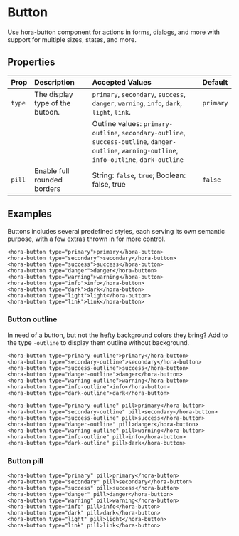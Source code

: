 # Button

Use hora-button component for actions in forms, dialogs, and more with support for multiple sizes, states, and more.

## Properties

| Prop       | Description                             | Accepted Values                                           | Default     |
| :--------- | :-------------------------------------- | :-------------------------------------------------------- | :---------- |
| `type`     | The display type of the butoon.         | `primary`, `secondary`, `success`, `danger`, `warning`, `info`, `dark`, `light`, `link`.  | `primary`   |
|            |                                         | Outline values: `primary-outline`, `secondary-outline`,  `success-outline`, `danger-outline`, `warning-outline`, `info-outline`, `dark-outline` |             |
| `pill`     | Enable full rounded borders             | String: `false`, `true`; Boolean: false, true             | `false`     |

## Examples

Buttons includes several predefined styles, each serving its own semantic purpose, with a few extras thrown in for more control.

<ButtonExample />

```vue
<hora-button type="primary">primary</hora-button>
<hora-button type="secondary">secondary</hora-button>
<hora-button type="success">success</hora-button>
<hora-button type="danger">danger</hora-button>
<hora-button type="warning">warning</hora-button>
<hora-button type="info">info</hora-button>
<hora-button type="dark">dark</hora-button>
<hora-button type="light">light</hora-button>
<hora-button type="link">link</hora-button>
```

### Button outline

In need of a button, but not the hefty background colors they bring? Add to the type `-outline` to display them outline without background.

<ButtonOutlineExample />

```vue
<hora-button type="primary-outline">primary</hora-button>
<hora-button type="secondary-outline">secondary</hora-button>
<hora-button type="success-outline">success</hora-button>
<hora-button type="danger-outline">danger</hora-button>
<hora-button type="warning-outline">warning</hora-button>
<hora-button type="info-outline">info</hora-button>
<hora-button type="dark-outline">dark</hora-button>

<hora-button type="primary-outline" pill>primary</hora-button>
<hora-button type="secondary-outline" pill>secondary</hora-button>
<hora-button type="success-outline" pill>success</hora-button>
<hora-button type="danger-outline" pill>danger</hora-button>
<hora-button type="warning-outline" pill>warning</hora-button>
<hora-button type="info-outline" pill>info</hora-button>
<hora-button type="dark-outline" pill>dark</hora-button>
```

### Button pill

<ButtonPillExample />

```vue
<hora-button type="primary" pill>primary</hora-button>
<hora-button type="secondary" pill>secondary</hora-button>
<hora-button type="success" pill>success</hora-button>
<hora-button type="danger" pill>danger</hora-button>
<hora-button type="warning" pill>warning</hora-button>
<hora-button type="info" pill>info</hora-button>
<hora-button type="dark" pill>dark</hora-button>
<hora-button type="light" pill>light</hora-button>
<hora-button type="link" pill>link</hora-button>
```

<script setup>
import ButtonExample from './ButtonExample.vue'
import ButtonOutlineExample from './ButtonOutlineExample.vue'
import ButtonPillExample from './ButtonPillExample.vue'
</script>
